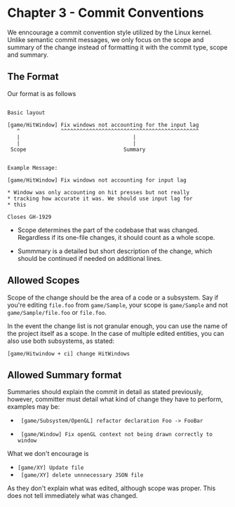 # Chapter 3 - Commit Conventions

We enncourage a commit convention style utilized by the Linux kernel. Unlike semantic commit messages, we only focus on the scope and summary of the change instead of formatting it with the commit type, scope and summary. 

## The Format

Our format is as follows


```

Basic layout

[game/HitWindow] Fix windows not accounting for the input lag
   ^             ^^^^^^^^^^^^^^^^^^^^^^^^^^^^^^^^^^^^^^^^^^^^
   |                                    |
   |                                    |
 Scope                               Summary


Example Message:

[game/HitWindow] Fix windows not accounting for input lag

* Window was only accounting on hit presses but not really
* tracking how accurate it was. We should use input lag for
* this

Closes GH-1929
```

 - Scope determines the part of the codebase that was changed. Regardless if its one-file changes, it should count as a whole scope.
 
 - Summmary is a detailed but short description of the change, which should be continued if needed on additional lines.
 
 ## Allowed Scopes
 
 Scope of the change should be the area of a code or a subsystem. Say if you're editing `file.foo` from `game/Sample`, your scope is `game/Sample` and not `game/Sample/file.foo` or `file.foo`.
 
 In the event the change list is not granular enough, you can use the name of the project itself as a scope. In the case of multiple edited entities, you can also use both subsystems, as stated:
 
 ```
 [game/Hitwindow + ci] change HitWindows
 ```
 
 ## Allowed Summary format
 
 Summaries should explain the commit in detail as stated previously, however, committer must detail what kind of change they have to perform, examples may be:
 
 - `` [game/Subsystem/OpenGL] refactor declaration Foo -> FooBar``
 
 - `` [game/Window] Fix openGL context not being drawn correctly to window``
 
 What we don't encourage is
 
 - ``[game/XY] Update file``
 - `` [game/XY] delete unnnecessary JSON file``
 
 
 As they don't explain what was edited, although scope was proper. This does not tell immediately what was changed.
